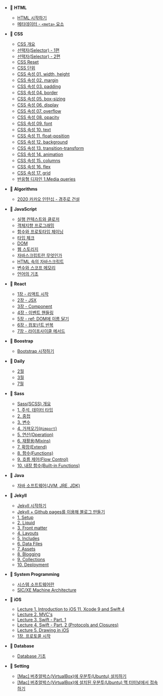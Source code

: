 <!-- docs/_sidebar.md -->

- 📂 **HTML**

  - [HTML 시작하기](/HTML/HTML-getting-started.md)
  - [메타데이터 - `<meta>` 요소](/HTML/Metadata-meta-element.md)

- 📂 **CSS**

  - [CSS 개요](/CSS/Overview.md)
  - [선택자(Selector) - 1편](/CSS/Selector-1.md)
  - [선택자(Selector) - 2편](/CSS/Selector-2.md)
  - [CSS Reset](/CSS/Reset.md)
  - [CSS 단위](/CSS/Units.md)
  - [CSS 속성 01. width, height](/CSS/Property-01-width-height.md)
  - [CSS 속성 02. margin](/CSS/Property-02-margin.md)
  - [CSS 속성 03. padding](/CSS/Property-03-padding.md)
  - [CSS 속성 04. border](/CSS/Property-04-border.md)
  - [CSS 속성 05. box-sizing](/CSS/Property-05-box-sizing.md)
  - [CSS 속성 06. display](/CSS/Property-06-display.md)
  - [CSS 속성 07. overflow](/CSS/Property-07-overflow.md)
  - [CSS 속성 08. opacity](/CSS/Property-08-opacity.md)
  - [CSS 속성 09. font](/CSS/Property-09-font.md)
  - [CSS 속성 10. text](/CSS/Property-10-text.md)
  - [CSS 속성 11. float-position](/CSS/Property-11-float-position.md)
  - [CSS 속성 12. background](/CSS/Property-12-background.md)
  - [CSS 속성 13. transition-transform](/CSS/Property-13-transition-transform.md)
  - [CSS 속성 14. animation](/CSS/Property-14-animation.md)
  - [CSS 속성 15. columns](/CSS/Property-15-columns.md)
  - [CSS 속성 16. flex](/CSS/Property-16-flex.md)
  - [CSS 속성 17. grid](/CSS/Property-17-grid.md)
  - [반응형 디자인 1.Media queries](/CSS/Responsive-design-01-Media-queries.md)

- 📂 **Algorithms**

  - [2020 카카오 인턴십 - 경주로 건설](/Algorithms/2020-카카오-인턴십---경주로-건설.md)

- 📂 **JavaScript**

  - [실행 컨텍스트와 클로저](/JavaScript/Execution-context-and-closure.md)
  - [객체지향 프로그래밍](/JavaScript/Object-oriented-programming.md)
  - [함수와 프로토타입 체이닝](/JavaScript/Function-and-prototype-chaining.md)
  - [타입 체크](/JavaScript/Type-check.md)
  - [DOM](/JavaScript/DOM.md)
  - [웹 스토리지](/JavaScript/Web-Storage.md)
  - [자바스크립트란 무엇인가](/JavaScript/자바스크립트란-무엇인가.md)
  - [HTML 속의 자바스크립트](/JavaScript/HTML-속의-자바스크립트.md)
  - [변수와 스코프 메모리](/JavaScript/변수와-스코프-메모리.md)
  - [언어의 기초](/JavaScript/언어의-기초.md)

- 📂 **React**

  - [1장 - 리액트 시작](/React/01-React-start.md)
  - [2장 - JSX](/React/02-JSX.md)
  - [3장 - Component](/React/03-Component.md)
  - [4장 - 이벤트 핸들링](/React/04-Event-handling.md)
  - [5장 - ref: DOM에 이름 달기](/React/05-ref-DOM.md)
  - [6장 - 컴포넌트 반복](/React/06-Component-iteration.md)
  - [7장 - 라이프사이클 메서드](/React/07-Lifecycle-method.md)

- 📂 **Boostrap**

  - [Bootstrap 시작하기](/Bootstrap/Bootstrap-getting-started.md)

- 📂 **Daily**

  - [2월](/Daily/2020/02/README.md)
  - [3월](/Daily/2020/03/README.md)
  - [7월](/Daily/2020/07/README.md)

- 📂 **Sass**

  - [Sass(SCSS) 개요](/Sass/Overview.md)
  - [1. 주석, 데이터 타입](/Sass/Syntax-01-comment-data-type.md)
  - [2. 중첩](/Sass/Syntax-02-nesting.md)
  - [3. 변수](/Sass/Syntax-03-variables.md)
  - [4. 가져오기(`@import`)](/Sass/Syntax-04-import.md)
  - [5. 연산(Operation)](/Sass/Syntax-05-operations.md)
  - [6. 재활용(Mixins)](/Sass/Syntax-06-mixins.md)
  - [7. 확장(Extend)](/Sass/Syntax-07-extend.md)
  - [8. 함수(Functions)](/Sass/Syntax-08-functions.md)
  - [9. 흐름 제어(Flow Control)](/Sass/Syntax-09-flow-control.md)
  - [10. 내장 함수(Built-in Functions)](/Sass/Syntax-10-built-in-functions.md)

- 📂 **Java**

  - [자바 소프트웨어(JVM, JRE, JDK)](/Java/JVM-JRE-JDK.md)

- 📂 **Jekyll**

  - [Jekyll 시작하기](/Jekyll/Jekyll-getting-started.md)
  - [Jekyll + Github pages를 이용해 블로그 만들기](/Jekyll/Create-blogs-with-Jekyll-and-Github-pages.md)
  - [1. Setup](/Jekyll/01-Setup.md)
  - [2. Liquid](/Jekyll/02-Liquid.md)
  - [3. Front matter](/Jekyll/03-Front-matter.md)
  - [4. Layouts](/Jekyll/04-Layouts.md)
  - [5. Includes](/Jekyll/05-Includes.md)
  - [6. Data Files](/Jekyll/06-Data-Files.md)
  - [7. Assets](/Jekyll/07-Assets.md)
  - [8. Blogging](/Jekyll/08-Blogging.md)
  - [9. Collections](/Jekyll/09-Collections.md)
  - [10. Deployment](/Jekyll/10-Deployment.md)

- 📂 **System Programming**

  - [시스템 소프트웨어란](/System-programming/01-System-software.md)
  - [SIC/XE Machine Architecture](/System-programming/02-SIC-XE-Machine-Architecture.md)

- 📂 **iOS**

  - [Lecture 1. Introduction to iOS 11, Xcode 9 and Swift 4](/iOS/Lecture-1-Introduction-to-iOS11-Xcode9-and-Swift4.md)
  - [Lecture 2. MVC's](/iOS/Lecture-2-MVC.md)
  - [Lecture 3. Swift - Part. 1](/iOS/Lecture-3-Swift-Part1.md)
  - [Lecture 4. Swift - Part. 2 (Protocols and Closures)](/iOS/Lecture-4-Swift-Part2.md)
  - [Lecture 5. Drawing in iOS](/iOS/Lecture-5-Drawing-in-iOS.md)
  - [1장. 프로토콜 시작](/iOS/Protocol-start.md)

- 📂 **Database**

  - [Database 기초](/Database/Database-basic.md)

- 📂 **Setting**
  - [[Mac] 버추얼박스(VirtualBox)에 우분투(Ubuntu) 설치하기](/Setting/Mac-VirtualBox-Ubuntu-install.md)
  - [[Mac] 버추얼박스(VirtualBox)에 설치된 우분투(Ubuntu) 맥 터미널에서 접속하기](/Setting/Mac-VirtualBox-Ubuntu-ssh.md)
